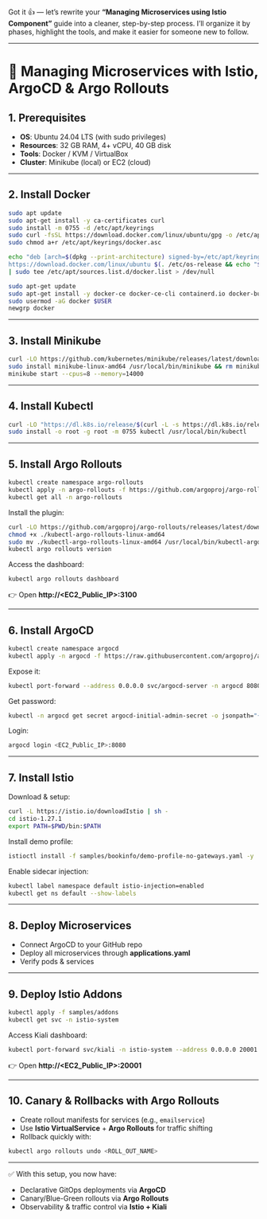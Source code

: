 Got it 👍 — let’s rewrite your **“Managing Microservices using Istio Component”** guide into a cleaner, step-by-step process. I’ll organize it by phases, highlight the tools, and make it easier for someone new to follow.

---

# 🚀 Managing Microservices with Istio, ArgoCD & Argo Rollouts

## **1. Prerequisites**

* **OS**: Ubuntu 24.04 LTS (with sudo privileges)
* **Resources**: 32 GB RAM, 4+ vCPU, 40 GB disk
* **Tools**: Docker / KVM / VirtualBox
* **Cluster**: Minikube (local) or EC2 (cloud)

---

## **2. Install Docker**

```bash
sudo apt update
sudo apt-get install -y ca-certificates curl
sudo install -m 0755 -d /etc/apt/keyrings
sudo curl -fsSL https://download.docker.com/linux/ubuntu/gpg -o /etc/apt/keyrings/docker.asc
sudo chmod a+r /etc/apt/keyrings/docker.asc

echo "deb [arch=$(dpkg --print-architecture) signed-by=/etc/apt/keyrings/docker.asc] \
https://download.docker.com/linux/ubuntu $(. /etc/os-release && echo "${UBUNTU_CODENAME:-$VERSION_CODENAME}") stable" \
| sudo tee /etc/apt/sources.list.d/docker.list > /dev/null

sudo apt-get update
sudo apt-get install -y docker-ce docker-ce-cli containerd.io docker-buildx-plugin docker-compose-plugin
sudo usermod -aG docker $USER
newgrp docker
```

---

## **3. Install Minikube**

```bash
curl -LO https://github.com/kubernetes/minikube/releases/latest/download/minikube-linux-amd64
sudo install minikube-linux-amd64 /usr/local/bin/minikube && rm minikube-linux-amd64
minikube start --cpus=8 --memory=14000
```

---

## **4. Install Kubectl**

```bash
curl -LO "https://dl.k8s.io/release/$(curl -L -s https://dl.k8s.io/release/stable.txt)/bin/linux/amd64/kubectl"
sudo install -o root -g root -m 0755 kubectl /usr/local/bin/kubectl
```

---

## **5. Install Argo Rollouts**

```bash
kubectl create namespace argo-rollouts
kubectl apply -n argo-rollouts -f https://github.com/argoproj/argo-rollouts/releases/latest/download/install.yaml
kubectl get all -n argo-rollouts
```

Install the plugin:

```bash
curl -LO https://github.com/argoproj/argo-rollouts/releases/latest/download/kubectl-argo-rollouts-linux-amd64
chmod +x ./kubectl-argo-rollouts-linux-amd64
sudo mv ./kubectl-argo-rollouts-linux-amd64 /usr/local/bin/kubectl-argo-rollouts
kubectl argo rollouts version
```

Access the dashboard:

```bash
kubectl argo rollouts dashboard
```

👉 Open **http\://\<EC2\_Public\_IP>:3100**

---

## **6. Install ArgoCD**

```bash
kubectl create namespace argocd
kubectl apply -n argocd -f https://raw.githubusercontent.com/argoproj/argo-cd/stable/manifests/install.yaml
```

Expose it:

```bash
kubectl port-forward --address 0.0.0.0 svc/argocd-server -n argocd 8080:443
```

Get password:

```bash
kubectl -n argocd get secret argocd-initial-admin-secret -o jsonpath="{.data.password}" | base64 -d; echo
```

Login:

```bash
argocd login <EC2_Public_IP>:8080
```

---

## **7. Install Istio**

Download & setup:

```bash
curl -L https://istio.io/downloadIstio | sh -
cd istio-1.27.1
export PATH=$PWD/bin:$PATH
```

Install demo profile:

```bash
istioctl install -f samples/bookinfo/demo-profile-no-gateways.yaml -y
```

Enable sidecar injection:

```bash
kubectl label namespace default istio-injection=enabled
kubectl get ns default --show-labels
```

---

## **8. Deploy Microservices**

* Connect ArgoCD to your GitHub repo
* Deploy all microservices through **applications.yaml**
* Verify pods & services

---

## **9. Deploy Istio Addons**

```bash
kubectl apply -f samples/addons
kubectl get svc -n istio-system
```

Access Kiali dashboard:

```bash
kubectl port-forward svc/kiali -n istio-system --address 0.0.0.0 20001:20001
```

👉 Open **http\://\<EC2\_Public\_IP>:20001**

---

## **10. Canary & Rollbacks with Argo Rollouts**

* Create rollout manifests for services (e.g., `emailservice`)
* Use **Istio VirtualService** + **Argo Rollouts** for traffic shifting
* Rollback quickly with:

```bash
kubectl argo rollouts undo <ROLL_OUT_NAME>
```

---

✅ With this setup, you now have:

* Declarative GitOps deployments via **ArgoCD**
* Canary/Blue-Green rollouts via **Argo Rollouts**
* Observability & traffic control via **Istio + Kiali**
